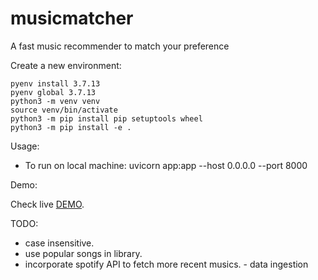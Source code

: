 # musicmatcher
A fast music recommender to match your preference

Create a new environment:
```
pyenv install 3.7.13
pyenv global 3.7.13
python3 -m venv venv
source venv/bin/activate
python3 -m pip install pip setuptools wheel
python3 -m pip install -e .
```

Usage:
- To run on local machine: uvicorn app:app --host 0.0.0.0 --port 8000

Demo:

Check live [DEMO](https://musicmatcher21.herokuapp.com/).

TODO:

- case insensitive.
- use popular songs in library.
- incorporate spotify API to fetch more recent musics. - data ingestion
